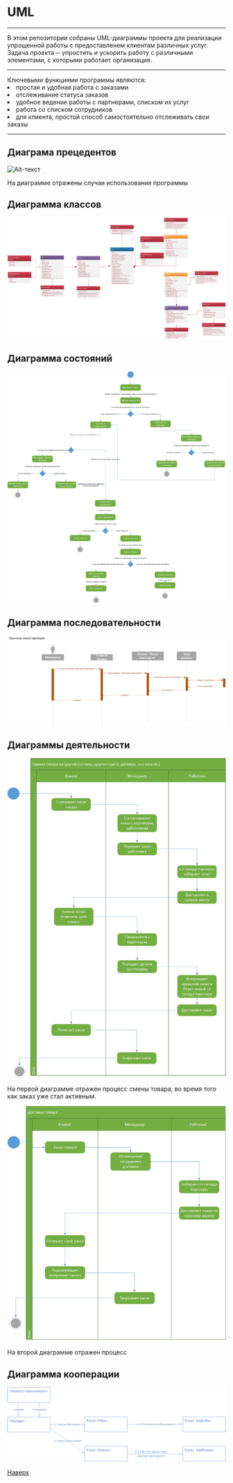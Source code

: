 # UML
<hr>
В этом репозитории собраны UML-диаграммы проекта для реализации упрощенной работы с предоставленем клиентам различных услуг.
Задача проекта ─ упростить и ускорить работу с различными элементами, с которыми работает организация.
<hr>
Ключевыми функциями программы являются:
<li>
простая и удобная работа с заказами
<li>
отслеживание статуса заказов
<li>
удобное ведение работы с партнерами, списком их услуг
<li>
работа со списком сотрудников
<li>
для клиента, простой способ самостоятельно отслеживать свои заказы
<hr>
  
Диаграма прецедентов
--------------------
  
  ![Alt-текст](https://avatars1.githubusercontent.com/u/5384215?v=3&s=460 "Орк")
  
На диаграмме отражены случаи использования программы
  
Диаграмма классов
--------------------
  
  ![Диаграмма классов](https://github.com/elisntdead/UML/blob/main/images/Cherkasov_Classes.png)
  
Диаграмма состояний
  --------------------
  
  ![Диаграмма состояний](https://github.com/elisntdead/UML/blob/main/images/Cherkasov_State.png)
  
Диаграмма последовательности
--------------------
  
  ![Диаграмма последовательности](https://github.com/elisntdead/UML/blob/main/images/Cherkasov_Sequence.png)
  
Диаграммы деятельности
--------------------
  
![Диаграмма деятельности (смена товара)](https://github.com/elisntdead/UML/blob/main/images/Cherkasov_ActivityChangeProduct.png)
  
На первой диаграмме отражен процесс смены товара, во время того как заказ уже стал активным.
  
![Диаграмма деятельности (доставка)](https://github.com/elisntdead/UML/blob/main/images/Cherkasov_ActivityDelivery.png)
  
На второй диаграмме отражен процесс

Диаграмма кооперации
--------------------
![Диаграмма кооперации](https://github.com/elisntdead/UML/blob/main/images/Cherkasov_Cooperation.png)
  
[Наверх](https://github.com/elisntdead/UML/blob/main/README.md#UML)
